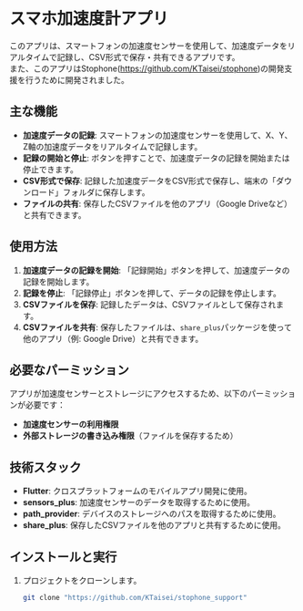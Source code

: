 # スマホ加速度計アプリ

このアプリは、スマートフォンの加速度センサーを使用して、加速度データをリアルタイムで記録し、CSV形式で保存・共有できるアプリです。
<br>また、このアプリはStophone(https://github.com/KTaisei/stophone)の開発支援を行うために開発されました。

## 主な機能

- **加速度データの記録**: スマートフォンの加速度センサーを使用して、X、Y、Z軸の加速度データをリアルタイムで記録します。
- **記録の開始と停止**: ボタンを押すことで、加速度データの記録を開始または停止できます。
- **CSV形式で保存**: 記録した加速度データをCSV形式で保存し、端末の「ダウンロード」フォルダに保存します。
- **ファイルの共有**: 保存したCSVファイルを他のアプリ（Google Driveなど）と共有できます。

## 使用方法

1. **加速度データの記録を開始**: 「記録開始」ボタンを押して、加速度データの記録を開始します。
2. **記録を停止**: 「記録停止」ボタンを押して、データの記録を停止します。
3. **CSVファイルを保存**: 記録したデータは、CSVファイルとして保存されます。
4. **CSVファイルを共有**: 保存したファイルは、`share_plus`パッケージを使って他のアプリ（例: Google Drive）と共有できます。

## 必要なパーミッション

アプリが加速度センサーとストレージにアクセスするため、以下のパーミッションが必要です：

- **加速度センサーの利用権限**
- **外部ストレージの書き込み権限**（ファイルを保存するため）

## 技術スタック

- **Flutter**: クロスプラットフォームのモバイルアプリ開発に使用。
- **sensors_plus**: 加速度センサーのデータを取得するために使用。
- **path_provider**: デバイスのストレージへのパスを取得するために使用。
- **share_plus**: 保存したCSVファイルを他のアプリと共有するために使用。

## インストールと実行

1. プロジェクトをクローンします。
   ```bash
   git clone "https://github.com/KTaisei/stophone_support"
